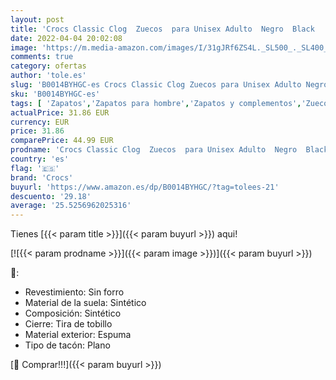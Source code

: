 ```yaml
---
layout: post
title: 'Crocs Classic Clog  Zuecos  para Unisex Adulto  Negro  Black   42/43 EU'
date: 2022-04-04 20:02:08
image: 'https://m.media-amazon.com/images/I/31gJRf6ZS4L._SL500_._SL400_.jpg'
comments: true
category: ofertas
author: 'tole.es'
slug: 'B0014BYHGC-es Crocs Classic Clog Zuecos para Unisex Adulto Negro Black...'
sku: 'B0014BYHGC-es'
tags: [ 'Zapatos','Zapatos para hombre','Zapatos y complementos','Zuecos y mules para hombre','crocs','zuecos', ]
actualPrice: 31.86 EUR
currency: EUR
price: 31.86
comparePrice: 44.99 EUR
prodname: 'Crocs Classic Clog  Zuecos  para Unisex Adulto  Negro  Black   42/43 EU'
country: 'es'
flag: '🇪🇸'
brand: 'Crocs'
buyurl: 'https://www.amazon.es/dp/B0014BYHGC/?tag=tolees-21'
descuento: '29.18'
average: '25.5256962025316'
---
```


Tienes [{{< param title >}}]({{< param buyurl >}}) aqui!

[![{{< param prodname >}}]({{< param image >}})]({{< param buyurl >}})

🔎:

- Revestimiento: Sin forro
- Material de la suela: Sintético
- Composición: Sintético
- Cierre: Tira de tobillo
- Material exterior: Espuma
- Tipo de tacón: Plano

[🛒 Comprar!!!]({{< param buyurl >}})
